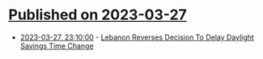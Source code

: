 # [Published on 2023-03-27](index.md)

* [2023-03-27, 23:10:00](https://yro.slashdot.org/story/23/03/27/2111202/lebanon-reverses-decision-to-delay-daylight-savings-time-change?utm_source=rss1.0mainlinkanon&utm_medium=feed) - [Lebanon Reverses Decision To Delay Daylight Savings Time Change](https://yro.slashdot.org/story/23/03/27/2111202/lebanon-reverses-decision-to-delay-daylight-savings-time-change?utm_source=rss1.0mainlinkanon&utm_medium=feed)
